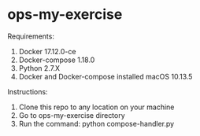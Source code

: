 # ops-my-exercise

Requirements:
1. Docker 17.12.0-ce
2. Docker-compose 1.18.0
3. Python 2.7.X
4. Docker and Docker-compose installed macOS 10.13.5

Instructions:
1. Clone this repo to any location on your machine
2. Go to ops-my-exercise directory
3. Run the command: python compose-handler.py
